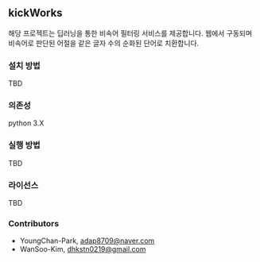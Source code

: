## **kickWorks**

해당 프로젝트는 딥러닝을 통한 비속어 필터링 서비스를 제공합니다.
웹에서 구동되며 비속어로 판단된 어절을 같은 글자 수의 순화된 단어로 치환합니다.

### 설치 방법
TBD

### 의존성
python 3.X

### 실행 방법
TBD

### 라이선스
TBD

### Contributors
- YoungChan-Park, adap8709@naver.com
- WanSoo-Kim, dhkstn0219@gmail.com
